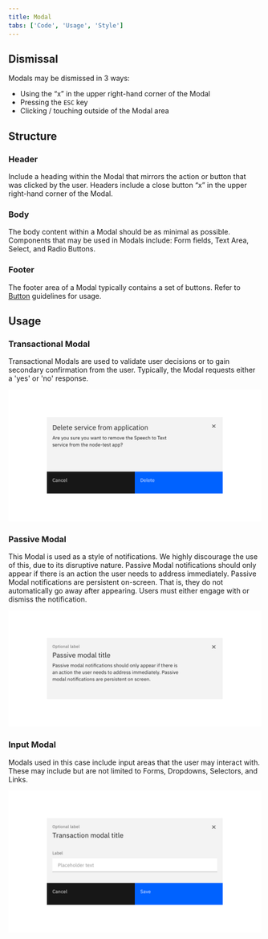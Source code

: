 ```yaml
---
title: Modal
tabs: ['Code', 'Usage', 'Style']
---
```


## Dismissal

Modals may be dismissed in 3 ways:

- Using the “x” in the upper right-hand corner of the Modal
- Pressing the `ESC` key
- Clicking / touching outside of the Modal area

## Structure

### Header

Include a heading within the Modal that mirrors the action or button that was clicked by the user. Headers include a close button “x” in the upper right-hand corner of the Modal.

### Body

The body content within a Modal should be as minimal as possible. Components that may be used in Modals include: Form fields, Text Area, Select, and Radio Buttons.

### Footer

The footer area of a Modal typically contains a set of buttons. Refer to [Button](/components/button) guidelines for usage.

## Usage

### Transactional Modal

Transactional Modals are used to validate user decisions or to gain secondary confirmation from the user. Typically, the Modal requests either a 'yes' or 'no' response.

<image-component cols="8">

![transactional modal](images/modal-usage-1.png)

</image-component>

### Passive Modal

This Modal is used as a style of notifications. We highly discourage the use of this, due to its disruptive nature. Passive Modal notifications should only appear if there is an action the user needs to address immediately. Passive Modal notifications are persistent on-screen. That is, they do not automatically go away after appearing. Users must either engage with or dismiss the notification.

<image-component cols="8">

![Passive modal](images/modal-usage-3.png)

</image-component>

### Input Modal

Modals used in this case include input areas that the user may interact with. These may include but are not limited to Forms, Dropdowns, Selectors, and Links.

<image-component cols="8">

![input modal](images/modal-usage-2.png)

</image-component>
